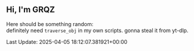 ## Hi, I'm GRQZ
Here should be something random:  
definitely need `traverse_obj` in my own scripts. gonna steal it from yt-dlp.


Last Update: 2025-04-05 18:12:07.381921+00:00
